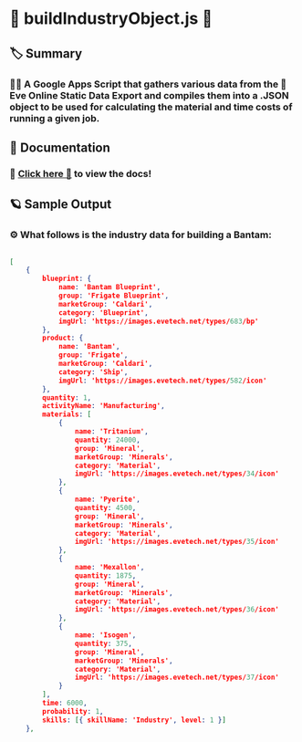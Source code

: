 # 🎇 buildIndustryObject.js 👀

## 🏷 Summary

### 👨‍🚀 A Google Apps Script that gathers various data from the 🌌 Eve Online Static Data Export and compiles them into a .JSON object to be used for calculating the material and time costs of running a given job.

## 📄 Documentation

### 🚀 [Click here 🔗](https://phobiacide.github.io/buildIndustryObject/) to view the docs!

## 🪐 Sample Output

### ⚙️ What follows is the industry data for building a Bantam:

```json

[
	{
		blueprint: {
			name: 'Bantam Blueprint',
			group: 'Frigate Blueprint',
			marketGroup: 'Caldari',
			category: 'Blueprint',
			imgUrl: 'https://images.evetech.net/types/683/bp'
		},
		product: {
			name: 'Bantam',
			group: 'Frigate',
			marketGroup: 'Caldari',
			category: 'Ship',
			imgUrl: 'https://images.evetech.net/types/582/icon'
		},
		quantity: 1,
		activityName: 'Manufacturing',
		materials: [
			{
				name: 'Tritanium',
				quantity: 24000,
				group: 'Mineral',
				marketGroup: 'Minerals',
				category: 'Material',
				imgUrl: 'https://images.evetech.net/types/34/icon'
			},
			{
				name: 'Pyerite',
				quantity: 4500,
				group: 'Mineral',
				marketGroup: 'Minerals',
				category: 'Material',
				imgUrl: 'https://images.evetech.net/types/35/icon'
			},
			{
				name: 'Mexallon',
				quantity: 1875,
				group: 'Mineral',
				marketGroup: 'Minerals',
				category: 'Material',
				imgUrl: 'https://images.evetech.net/types/36/icon'
			},
			{
				name: 'Isogen',
				quantity: 375,
				group: 'Mineral',
				marketGroup: 'Minerals',
				category: 'Material',
				imgUrl: 'https://images.evetech.net/types/37/icon'
			}
		],
		time: 6000,
		probability: 1,
		skills: [{ skillName: 'Industry', level: 1 }]
	},
